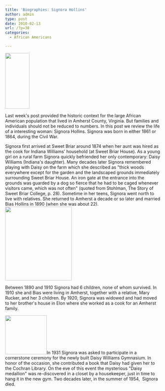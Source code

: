 ```yaml
---
title: 'Biographies: Signora Hollins'
author: admin
type: post
date: 2010-02-13
url: /?p=38
categories:
  - African Americans

---
```

[<img class="alignleft size-medium wp-image-46" title="Signora Hollins, circa 1950" src="/media/2010/02/signorahollinsb1.jpg" alt="" width="79" height="180" />][1]

Last week's post provided the historic context for the large African American population that lived in Amherst County, Virginia. But families and individuals should not be reduced to numbers. In this post we review the life of a interesting woman: Signora Hollins. Signora was born in either 1861 or 1864, during the Civil War.

Signora first arrived at Sweet Briar around 1874 when her aunt was hired as the cook for Indiana Williams' household (at Sweet Briar House). As a young girl on a rural farm Signora quickly befriended her only contemporary: Daisy Williams (Indiana's daughter). Many decades later Signora remembered playing with Daisy on the farm which she described as "thick woods everywhere except for the garden and the landscaped grounds immediately surrounding Sweet Briar House. An iron gate at the entrance into the grounds was guarded by a dog so fierce that he had to be caged whenever visitors came, which was not often" (quoted from Stohlman, The Story of Sweet Briar College, p. 28). Sometime in her teens, Signora went north to live with relatives. She returned to Amherst a decade or so later and married Bias Hollins in 1890 (when she was about 22).[<img class="alignnone size-medium wp-image-43" title="Signora Hollins, circa 1930" src="/media/2010/02/signorahollinsa.jpg" alt="" width="216" height="239" />][2]

Between 1890 and 1910 Signora had 6 children, none of whom survived. In 1910 she and Bias were living in Amherst, together with a relative, Mary Rucker, and her 3 children. By 1920, Signora was widowed and had moved to her brother's house in Elon where she worked as a cook for an Amherst family.

[<img class="size-medium wp-image-42 alignleft" title="Daisy Medallion" src="/media/2010/02/medalliondaisy.jpg" alt="" width="135" height="126" />][3]In 1931 Signora was asked to participate in a cornerstone ceremony for the newly built Daisy Williams Gymnasium. In honor of the occasion, she contributed a book that Daisy had given her to the Cochran Library. On the eve of this event the mysterious "Daisy medallion" was re-discovered in a closet by a housekeeper, just in time to hang it in the new gym. Two decades later, in the summer of 1954,  Signora died.

 [1]: /media/2010/02/signorahollinsb1.jpg
 [2]: /media/2010/02/signorahollinsa.jpg
 [3]: /media/2010/02/medalliondaisy.jpg
